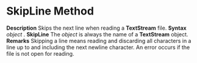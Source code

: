 
# SkipLine Method



 **Description**
Skips the next line when reading a  **TextStream** file.
 **Syntax**
 _object_ . **SkipLine**
The  _object_ is always the name of a **TextStream** object.
 **Remarks**
Skipping a line means reading and discarding all characters in a line up to and including the next newline character.
An error occurs if the file is not open for reading.

